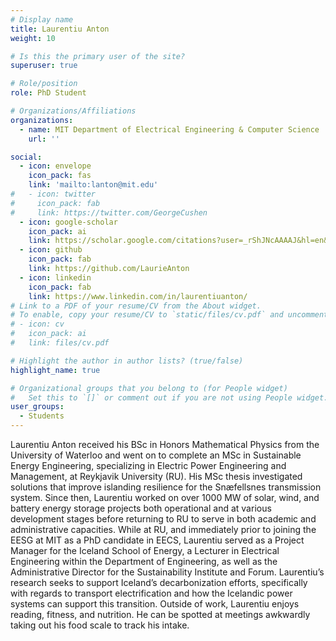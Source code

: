 ```yaml
---
# Display name
title: Laurentiu Anton
weight: 10

# Is this the primary user of the site?
superuser: true

# Role/position
role: PhD Student

# Organizations/Affiliations
organizations:
  - name: MIT Department of Electrical Engineering & Computer Science
    url: ''

social:
  - icon: envelope
    icon_pack: fas
    link: 'mailto:lanton@mit.edu'
#   - icon: twitter
#     icon_pack: fab
#     link: https://twitter.com/GeorgeCushen
  - icon: google-scholar
    icon_pack: ai
    link: https://scholar.google.com/citations?user=_rShJNcAAAAJ&hl=en&oi=ao
  - icon: github
    icon_pack: fab
    link: https://github.com/LaurieAnton
  - icon: linkedin
    icon_pack: fab
    link: https://www.linkedin.com/in/laurentiuanton/
# Link to a PDF of your resume/CV from the About widget.
# To enable, copy your resume/CV to `static/files/cv.pdf` and uncomment the lines below.
# - icon: cv
#   icon_pack: ai
#   link: files/cv.pdf

# Highlight the author in author lists? (true/false)
highlight_name: true

# Organizational groups that you belong to (for People widget)
#   Set this to `[]` or comment out if you are not using People widget.
user_groups:
  - Students
---
```

Laurentiu Anton received his BSc in Honors Mathematical Physics from the
University of Waterloo and went on to complete an MSc in Sustainable Energy
Engineering, specializing in Electric Power Engineering and Management, at
Reykjavik University (RU). His MSc thesis investigated solutions that improve
islanding resilience for the Snæfellsnes transmission system. Since then,
Laurentiu worked on over 1000 MW of solar, wind, and battery energy storage
projects both operational and at various development stages before returning to
RU to serve in both academic and administrative capacities. While at RU, and
immediately prior to joining the EESG at MIT as a PhD candidate in EECS,
Laurentiu served as a Project Manager for the Iceland School of Energy, a
Lecturer in Electrical Engineering within the Department of Engineering, as
well as the Administrative Director for the Sustainability Institute and Forum.
Laurentiu’s research seeks to support Iceland’s decarbonization efforts,
specifically with regards to transport electrification and how the Icelandic
power systems can support this transition. Outside of work, Laurentiu enjoys
reading, fitness, and nutrition. He can be spotted at meetings awkwardly taking
out his food scale to track his intake.
